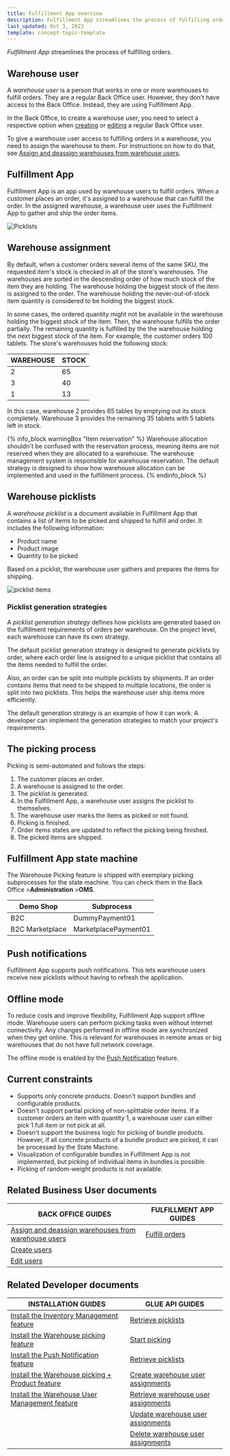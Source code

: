 ```yaml
---
title: Fulfillment App overview
description: Fulfillment App streamlines the process of fulfilling orders, learn all you need to know about the Spryker Fulfilment app for your Unified Commerce Store.
last_updated: Oct 3, 2023
template: concept-topic-template
---
```


*Fulfillment App* streamlines the process of fulfilling orders.


## Warehouse user

A *warehouse user* is a person that works in one or more warehouses to fulfill orders. They are a regular Back Office user. However, they don't have access to the Back Office. Instead, they are using Fulfillment App.

In the Back Office, to create a warehouse user, you need to select a respective option when [creating](/docs/pbc/all/user-management/{{page.version}}/base-shop/manage-in-the-back-office/manage-users/create-users.html) or [editing](/docs/pbc/all/user-management/{{page.version}}/base-shop/manage-in-the-back-office/manage-users/edit-users.html) a regular Back Office user.

To give a warehouse user access to fulfilling orders in a warehouse, you need to assign the warehouse to them. For instructions on how to do that, see [Assign and deassign warehouses from warehouse users](/docs/pbc/all/warehouse-management-system/{{page.version}}/unified-commerce/assign-and-deassign-warehouses-from-warehouse-users.html).

## Fulfillment App

Fulfillment App is an app used by warehouse users to fulfill orders. When a customer places an order, it's assigned to a warehouse that can fulfill the order. In the assigned warehouse, a warehouse user uses the Fulfillment App to gather and ship the order items.

![Picklists](https://spryker.s3.eu-central-1.amazonaws.com/docs/pbc/all/warehouse-management-system/unified-commerce/fulfillment-app-feature-overview.md/picklists.png)

## Warehouse assignment

By default, when a customer orders several items of the same SKU, the requested item's stock is checked in all of the store's warehouses. The warehouses are sorted in the descending order of how much stock of the item they are holding. The warehouse holding the biggest stock of the item is assigned to the order. The warehouse holding the never-out-of-stock item quantity is considered to be holding the biggest stock.

In some cases, the ordered quantity might not be available in the warehouse holding the biggest stock of the item. Then, the warehouse fulfills the order partially. The remaining quantity is fulfilled by the the warehouse holding the next biggest stock of the item. For example, the customer orders 100 tablets. The store's warehouses hold the following stock:

| WAREHOUSE | STOCK |
|-|-|
| 2 | 65 |
| 3 | 40 |
| 1 | 13 |

In this case, warehouse 2 provides 65 tables by emptying out its stock completely. Warehouse 3 provides the remaining 35 tablets with 5 tablets left in stock.

{% info_block warningBox "Item reservation" %}
Warehouse allocation shouldn't be confused with the reservation process, meaning items are not reserved when they are allocated to a warehouse. The warehouse management system is responsible for warehouse reservation. The default strategy is designed to show how warehouse allocation can be implemented and used in the fulfillment process.
{% endinfo_block %}


## Warehouse picklists

A *warehouse picklist* is a document available in Fulfillment App that contains a list of items to be picked and shipped to fulfill and order. It includes the following information:
* Product name
* Product image
* Quantity to be picked

Based on a picklist, the warehouse user gathers and prepares the items for shipping.

![picklist items](https://spryker.s3.eu-central-1.amazonaws.com/docs/pbc/all/warehouse-management-system/unified-commerce/fulfillment-app-feature-overview.md/picklist-items.png)

### Picklist generation strategies

A *picklist generation strategy* defines how picklists are generated based on the fulfillment requirements of orders per warehouse. On the project level, each warehouse can have its own strategy.

The default picklist generation strategy is designed to generate picklists by order, where each order line is assigned to a unique picklist that contains all the items needed to fulfill the order.

Also, an order can be split into multiple picklists by shipments. If an order contains items that need to be shipped to multiple locations, the order is split into two picklists. This helps the warehouse user ship items more efficiently.

The default generation strategy is an example of how it can work. A developer can implement the generation strategies to match your project's requirements.

## The picking process

Picking is semi-automated and follows the steps:
1. The customer places an order.
2. A warehouse is assigned to the order.
3. The picklist is generated.
4. In the Fulfillment App, a warehouse user assigns the picklist to themselves.
5. The warehouse user marks the items as picked or not found.
6. Picking is finished.
7. Order items states are updated to reflect the picking being finished.
8. The picked items are shipped.

## Fulfillment App state machine

The Warehouse Picking feature is shipped with exemplary picking subprocesses for the state machine. You can check them in the Back Office&nbsp;<span aria-label="and then">></span>**Administration**&nbsp;<span aria-label="and then">></span>**OMS**.

| Demo Shop | Subprocess |
| - | - |
| B2C |  DummyPayment01 |
| B2C Marketplace | MarketplacePayment01 |

## Push notifications

Fulfillment App supports push notifications. This lets warehouse users receive new picklists without having to refresh the application.

## Offline mode

To reduce costs and improve flexibility, Fulfillment App support offline mode. Warehouse users can perform picking tasks even without internet connectivity. Any changes performed in offline mode are synchronized when they get online. This is relevant for warehouses in remote areas or big warehouses that do not have full network coverage.

The offline mode is enabled by the [Push Notification](/docs/pbc/all/miscellaneous/{{page.version}}/push-notification-feature-overview.html) feature.

## Current constraints

* Supports only concrete products. Doesn't support bundles and configurable products.
* Doesn't support partial picking of non-splittable order items. If a customer orders an item with quantity 1, a warehouse user can either pick 1 full item or not pick at all.
* Doesn't support the business logic for picking of bundle products. However, if all concrete products of a bundle product are picked, it can be processed by the State Machine.
* Visualization of configurable bundles in Fulfillment App is not implemented, but picking of individual items in bundles is possible.
* Picking of random-weight products is not available.



## Related Business User documents

|BACK OFFICE GUIDES| FULFILLMENT APP GUIDES |
| - | - |
| [Assign and deassign warehouses from warehouse users](/docs/pbc/all/warehouse-management-system/{{page.version}}/unified-commerce/assign-and-deassign-warehouses-from-warehouse-users.html)  |  [Fulfill orders](/docs/pbc/all/warehouse-management-system/{{page.version}}/unified-commerce/fulfillment-app-fulfill-orders.html) |
| [Create users](/docs/pbc/all/user-management/{{page.version}}/base-shop/manage-in-the-back-office/manage-users/create-users.html)  | |
| [Edit users](/docs/pbc/all/user-management/{{page.version}}/base-shop/manage-in-the-back-office/manage-users/edit-users.html)  | |

## Related Developer documents

| INSTALLATION GUIDES  | GLUE API GUIDES |
| - | - |
| [Install the Inventory Management feature](/docs/pbc/all/warehouse-management-system/{{page.version}}/base-shop/install-and-upgrade/install-features/install-the-inventory-management-feature.html) | [Retrieve picklists](/docs/pbc/all/warehouse-management-system/{{page.version}}/unified-commerce/manage-using-glue-api/manage-picklists/glue-api-retrieve-picklists.html) |
| [Install the Warehouse picking feature](/docs/pbc/all/warehouse-management-system/{{page.version}}/unified-commerce/install-and-upgrade/install-the-warehouse-picking-feature.html) | [Start picking](/docs/pbc/all/warehouse-management-system/{{page.version}}/unified-commerce/manage-using-glue-api/manage-picklists/glue-api-start-picking.html) |
| [Install the Push Notification feature](/docs/pbc/all/miscellaneous/{{page.version}}/install-and-upgrade/install-features/install-the-push-notification-feature.html) | [Retrieve picklists](/docs/pbc/all/warehouse-management-system/{{page.version}}/unified-commerce/manage-using-glue-api/manage-picklists/glue-api-retrieve-picklists.html) |
| [Install the Warehouse picking + Product feature](/docs/pbc/all/warehouse-management-system/{{page.version}}/unified-commerce/install-and-upgrade/install-the-warehouse-picking-product-feature.html) | [Create warehouse user assignments](/docs/pbc/all/warehouse-management-system/{{page.version}}/unified-commerce/manage-using-glue-api/manage-warehouse-user-assignments/glue-api-create-warehouse-user-assignments.html) |
| [Install the Warehouse User Management feature](/docs/pbc/all/warehouse-management-system/{{page.version}}/unified-commerce/install-and-upgrade/install-the-warehouse-user-management-feature.html) | [Retrieve warehouse user assignments](/docs/pbc/all/warehouse-management-system/{{page.version}}/unified-commerce/manage-using-glue-api/manage-warehouse-user-assignments/glue-api-retrieve-warehouse-user-assignments.html) |
| | [Update warehouse user assignments](/docs/pbc/all/warehouse-management-system/{{page.version}}/unified-commerce/manage-using-glue-api/manage-warehouse-user-assignments/glue-api-update-warehouse-user-assignments.html) |
| | [Delete warehouse user assignments](/docs/pbc/all/warehouse-management-system/{{page.version}}/unified-commerce/manage-using-glue-api/manage-warehouse-user-assignments/glue-api-delete-warehouse-user-assignments.html) |
